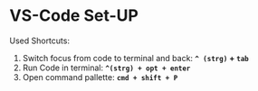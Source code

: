 # VS-Code Set-UP

Used Shortcuts:

1. Switch focus from code to terminal and back: **`^ (strg)` + `tab`**
2. Run Code in terminal: **`^(strg) + opt + enter`**
3. Open command pallette: **`cmd + shift + P`**